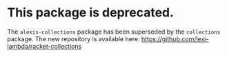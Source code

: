 # This package is deprecated.

The `alexis-collections` package has been superseded by the `collections` package. The new repository is available here: https://github.com/lexi-lambda/racket-collections
